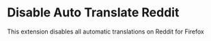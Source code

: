 # Disable Auto Translate Reddit
 This extension disables all automatic translations on Reddit for Firefox

